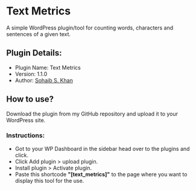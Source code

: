 # Text Metrics
<p>A simple WordPress plugin/tool for counting words, characters and sentences of a given text.</p>
<h2>Plugin Details:</h2>
<ul>
  <li>Plugin Name: Text Metrics</li>
  <li>Version: 1.1.0</li>
  <li>Author: <a href="https://isohaibkhan.github.io" target="_blank">Sohaib S. Khan</a></li>
</ul>
<h2>How to use?</h2>
<p>Download the plugin from my GitHub repository and upload it to your WordPress site.</p>
<h3>Instructions:</h3>
<ul>
  <li>Got to your WP Dashboard in the sidebar head over to the plugins and click.</li>
  <li>Click Add plugin > upload plugin.</li>
  <li>Install plugin > Activate plugin.</li>
  <li>Paste this shortcode <b>"[text_metrics]"</b> to the page where you want to display this tool for the use.</li>
</ul>
